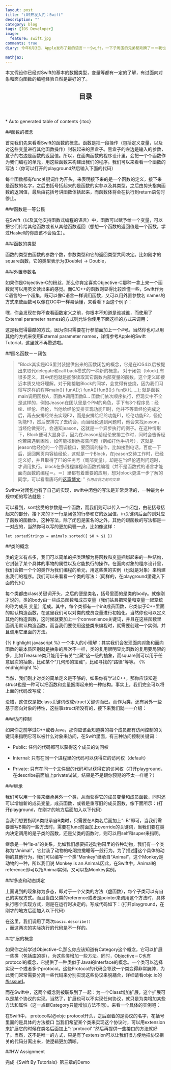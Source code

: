 ```yaml
---
layout: post
title: "iOS开发入门：Swift"
description: ""
category: blog
tags: [IOS Developer]
image: 
  feature: swift.jpg
comments: true
diary: 今年6月3日，Apple发布了新的语言－－Swift，一下子周围的兄弟都欢腾了＝＝我也要搞搞动静才行，应邀去给师弟师妹吹水关于Swift的介绍，所以就想先把忽悠的内容写一下。这里所讲的只是我的个人理解，而且非常的不详细，如果有明显错误，希望大家能指出来。

mathjax: 
---
```

本文假设你已经对Swift的基本的数据类型，变量等都有一定的了解，有过面向对象和面向函数的编程经验自然是最好的了。

<section>
  <header>
    <h2>目录</h2>
  </header>
<div id="drawer" markdown="1">
*  Auto generated table of contents
{:toc}
</div>
</section>

##函数的概念

首先我们先来看看Swift的函数的概念。函数是把一段操作（包括定义变量，以及对这些变量进行其他函数操作）封装起来的黑盒子。黑盒子的左边是输入的参数，盒子的右边是函数的返回值。所以，在面向函数的程序设计里，会把一个个函数作为我们编程的单元，用这些函数来构建出我们的程序。我们可以来看看一个函数的写法：（你可以打开的playground然后输入下面的代码）
<script src="https://gist.github.com/izhuxin/28f79cf5ed077c0e7a8c.js"></script>

每个函数都有func关键词作为开头，来表明接下来的是一个函数的定义，接下来是函数的名字，之后由括号括起来的是函数的实参以及其类型，之后由剪头指向函数的返回值，最后由花括号讲函数体括起来，而函数体将会在执行到return语句时停止。

###函数是一等公民

在Swift（以及其他支持函数式编程的语言）中，函数可以赋予给一个变量，可以把它们传给其他函数或者从其他函数返回（想想一个函数的返回值是一个函数，学过Haskell的你应该不会陌生）。

###函数的类型

函数的类型由函数的参数个数，参数类型和它的返回类型共同决定。比如刚才的square函数，它的类型表示为(Double) -> Double，

###外置参数名

如果你是Objective-C的粉丝，那么你肯定喜欢Objective-C那种一拿上来一个函数就可以用英文读出来的感觉。而C/C++的函数则显得比较难懂一些，Swift作为C语言的一个超集，既可以像C语言一样调用函数，又可以用外置参数名 names的方式来使函数可以像在OC中一样易读懂，来看看下面这个例子：
<script src="https://gist.github.com/izhuxin/0e8fa3f71d10eea68130.js"></script>

嘿，你会发现在你不查看函数定义之前，你根本不知道是谁减谁，而使用了External parameter names的方式则允许你使用下面这样的方式来调用：
<script src="https://gist.github.com/izhuxin/4d927aed685f3ab4f871.js"></script>

这是我觉得最酷的方式，因为你只需要在行参前面加上一个#号。当然你也可以用其他的方式来使用External parameter names，详情参考Apple的Swift Tutorial，这里就不再赘述啦。

##匿名函数－－闭包
>&quot;Block其实是iOS里封装提供出来的函数闭包的概念，它是在iOS4以后被提出来取代delegate和call back模式的一种新的概念。
 对于闭包（block),有很多定义，其中闭包就是能够读取其它函数内部变量的函数，这个定义即接近本质又较好理解。对于刚接触Block的同学，会觉得有些绕，因为我们习惯写这样的程序main(){ funA();} funA(){funB();} funB(){.....}; 就是函数main调用函数A，函数A调用函数B... 函数们依次顺序执行，但现实中不全是这样的，例如Jeason在团队里是个PM的角色，手下有3个程序员：经纶、经伦、径伦，当他给经伦安排实现功能F1时，他并不等着经伦完成之后，再去安排经纶去实现F2，而是安排给经纶功能F1，经伦功能F2，径伦功能F3，然后安排完了去约会，而当经伦遇到问题时，他会来找jeason，当经伦做完时，会通知jeason，这就是一个异步执行的例子。在这种情形下，Block便可大显身手，因为在Jeason给经伦安排工作时，同时会告诉经伦若果遇到困难，如何能找到他报告问题（例如打他手机号），这就是jeason给经伦的一个回调接口，要回调的操作，比如接到电话，百度一下后，返回网页内容给经伦，这就是一个Block，在jeason交待工作时，已经定义好，并且取得了F1的任务号（局部变量），却是在当经伦遇到问题时，才调用执行。block在多线程编程和函数式编程（并不是函数式的语言才能面向函数的编程＝。＝）里都有着重要的应用，想对block更进一步了解的同学，可以看看唐巧的[这篇博文](http://blog.devtang.com/blog/2013/07/28/a-look-inside-blocks/);
&quot;
><small><cite title="Jeason">引用自我之前的文章</cite></small>

Swift中对闭包也有了自己的实现，swift中闭包的写法是非常灵活的，一种最为中规中矩的写法就是：
<script src="https://gist.github.com/izhuxin/9d1b26cf1bf841af0841.js"></script>

可以看到，sort接受的参数是一个函数，而我们则可以传入一个闭包，由花括号括起来的部分，接下来的下一行是闭包的行参和它的返回值，in关键词后面的则对应了函数的函数体，这种写法，除了闭包是匿名的之外，其他的跟函数的写法都是一一对应的，当然你可以写的更加风骚一点，比如像这样：

<code>let sortedStrings = animals.sorted({ $0 > $1 })</code>

##类的概念

类的定义有点多，我们可以简单的把类理解为将函数和变量捆绑起来的一种结构，它封装了某个具体的事物的属性以及它能执行的操作。在面向对象的程序设计里，我们会把一个个的类作为我们编程的单元，用这些类的实例（也就是对象）来构建出我们的程序。我们可以来看看一个类的写法：（同样的，在playground里键入下面的代码）
<script src="https://gist.github.com/izhuxin/7c408694ff9b4f3d2001.js"></script>

每个类都由class关键词开头，之后的便是类名，括号里面的是类的body。就像刚才说的，类的body由一些成员函数和成员变量（我们姑且把常量和变量一起笼统的称为成员
变量）组成。其中，每个类都有一个init成员函数，它类似于C++里面的默认构造函数，在这里我们可以对类的成员变量进行初始化。当然你也可以定义其他的构造函数，这时候就要加上一个convenience关键词，并且在这些函数里面调用默认构造函数。而当我们要使用这些类来编程时，就需要创建一个实例，并且调用它里面的方法。

{% highlight javascript %}
一个本人的小理解：其实我们会发现面向对象和面向函数的最本质区别就是抽象的层次不一样，类的复用很明显比函数的复用要局限的多，比如Treasure类只能用于有关“宝藏”这一级的抽象，而square则可以用于任意层次的抽象，比如某个“几何形的宝藏”，比如寻找的“路径”等等。
{% endhighlight %}

当然，我们刚才对类的简单定义是不够的，如果你有学过C++，那你应该知道struct也是一种可以把函数和变量捆绑起来的一种结构。事实上，我们完全可以将上面的代码改写成：
<script src="https://gist.github.com/izhuxin/3935a5d3d0a28ab85255.js"></script>

没错，这仅仅是把class关键词改成struct关键词而已。而作为类，还有另外一些基于面向对象的特性，这些事struct所没有的，接下来我们就一一介绍：

###访问控制

如果你之前学过C++或者Java，那你应该会知道类的每个成员都有访问控制的关键词来指明它可以被什么对象来访问，在Swift里面，有三种访问控制关键词：

- Public: 任何的代码都可以获得这个成员的访问权

- Internal: 只有在同一个进程里的代码可以获得它的访问权（default）

- Private: 只有在同一个文件里的代码可以获得它的访问权（打开playground，在describe前面加上private试试，结果是不是跟你预期的不太一样呢？）

###继承

我们可以用一个类来继承另外一个类，从而获得它的成员变量和成员函数，同时还可以增加新的成员变量，成员函数，或者是重写旧的成员函数，像下面所示：(打开playground，在刚才的地方后面加入以下代码)
<script src="https://gist.github.com/izhuxin/0ddeb7aca59a4aebce8a.js"></script>

当我们想要指明A类继承自B类时，只需要在A类名后面加上“: B”即可，当我们需要重写B类的一些方法时，需要在func前面加上override的关键词，当我们要在类内决定调用的是子类的函数，还是父类的函数时，则可以用self和super来指明。

继承是一种“is-a”的关系，比如我们想要描述动物园里的各种动物，我们有一个类称为“Animal”，它封装了动物的吃喝拉撒睡等一般行为。为了描述🐒这个具体的动物的其他行为，我们可以编写一个类“Monkey”继承自“Animal”，这个Monkey是动物的一种，所以我们说 Monkey is an Animal.因此，在Swift中，Animal的reference即可以指Animal实例，又可以指Monkey实例。

###多态和动态绑定

上面说到的现象称为多态，即对于一个父类的方法（虚函数），每个子类可以有自己的实现方式。而且当由父类的reference或者是pointer来调用这个方法时，具体执行哪个实现方式，则是在运行时决定的。写成代码如下：(打开playground，在刚才的地方后面加入以下代码)
<script src="https://gist.github.com/izhuxin/5319ea4351be9a6bf1e7.js"></script>

在这里，我们调用了两次<code>basic.describe()
</code>，而这两次的实际执行的代码是不一样的。

##扩展的概念

如果你之前学过Objective-C,那么你应该知道有Category这个概念，它可以扩展一些类（包括库的类），为这些类增加一些方法。同时，Objective－C也有protocol的概念，它提供了一种类似于Java的Interface的概念。一个类可以选择实现一个或者多个protocol。这些Protocol的代码会导致一个类变得非常臃肿，为此我们常常需要分离一些代码来分别实现这些协议来脱耦合，详细请看objc.io的[#isssue1](http://www.objc.io/issue-1)。

而在Swift中，这两个概念则被联系到了一起：为一个Class增加扩展，这个扩展可以是某个协议的实现。当然了，扩展也可以不实现任何协议，就只是为类增加某些方法和属性（这一点跟Category只能增加方法不同）。来看一个具体的实例吧：
<script src="https://gist.github.com/izhuxin/5f5775933f3c34277dbb.js"></script>

在Swift中， protocol以@objc protocol开头，之后跟着的是协议的名字，花括号里面的是具体的方法接口
当我们希望某个类来实现这个协议时，可以用extension来扩展它的时候在类名后面加上“: ‘protocol’ ”然后再提供一些接口的方法就好了。当然，这不是唯一的方式，只是有了extension可以让我们很方便地把协议相关的代码分离出来，使逻辑更加清晰。

##HW Assignment

完成《Swift By Tutorials》第三章的Demo






